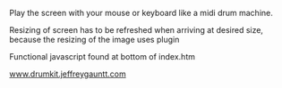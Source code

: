 Play the screen with your mouse or keyboard like a midi drum machine.

Resizing of screen has to be refreshed when arriving at desired size, because the resizing of the image uses plugin

Functional javascript found at bottom of index.htm

www.drumkit.jeffreygauntt.com
